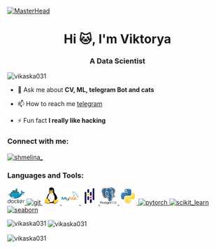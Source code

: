[![MasterHead](https://static.tildacdn.com/tild3165-6463-4563-a333-643137616537/cat-computer-veryfas.gif)](https:/vikaska031.io)
<h1 align="center">Hi 🐱, I'm Viktorya</h1>
<img align="right" alr="Coding" width="400" scr="https://i.pinimg.com/originals/84/8a/3a/848a3a26c5c412b816a24fa50ca32ab4.gif">
<h3 align="center">A Data Scientist</h3>

<p align="left"> <img src="https://komarev.com/ghpvc/?username=vikaska031&label=Profile%20views&color=0e75b6&style=flat" alt="vikaska031" /> </p>

- 💬 Ask me about **CV, ML, telegram Bot and cats**

- 📫 How to reach me [telegram](https://t.me/vika_viktorya_Pa)

- ⚡ Fun fact **I really like hacking**

<h3 align="left">Connect with me:</h3>
<p align="left">
<a href="https://instagram.com/shmelina_" target="blank"><img align="center" src="https://raw.githubusercontent.com/rahuldkjain/github-profile-readme-generator/master/src/images/icons/Social/instagram.svg" alt="shmelina_" height="30" width="40" /></a>
</p>

<h3 align="left">Languages and Tools:</h3>
<p align="left"> <a href="https://www.docker.com/" target="_blank" rel="noreferrer"> <img src="https://raw.githubusercontent.com/devicons/devicon/master/icons/docker/docker-original-wordmark.svg" alt="docker" width="40" height="40"/> </a> <a href="https://git-scm.com/" target="_blank" rel="noreferrer"> <img src="https://www.vectorlogo.zone/logos/git-scm/git-scm-icon.svg" alt="git" width="40" height="40"/> </a> <a href="https://www.linux.org/" target="_blank" rel="noreferrer"> <img src="https://raw.githubusercontent.com/devicons/devicon/master/icons/linux/linux-original.svg" alt="linux" width="40" height="40"/> </a> <a href="https://www.mysql.com/" target="_blank" rel="noreferrer"> <img src="https://raw.githubusercontent.com/devicons/devicon/master/icons/mysql/mysql-original-wordmark.svg" alt="mysql" width="40" height="40"/> </a> <a href="https://pandas.pydata.org/" target="_blank" rel="noreferrer"> <img src="https://raw.githubusercontent.com/devicons/devicon/2ae2a900d2f041da66e950e4d48052658d850630/icons/pandas/pandas-original.svg" alt="pandas" width="40" height="40"/> </a> <a href="https://www.postgresql.org" target="_blank" rel="noreferrer"> <img src="https://raw.githubusercontent.com/devicons/devicon/master/icons/postgresql/postgresql-original-wordmark.svg" alt="postgresql" width="40" height="40"/> </a> <a href="https://www.python.org" target="_blank" rel="noreferrer"> <img src="https://raw.githubusercontent.com/devicons/devicon/master/icons/python/python-original.svg" alt="python" width="40" height="40"/> </a> <a href="https://pytorch.org/" target="_blank" rel="noreferrer"> <img src="https://www.vectorlogo.zone/logos/pytorch/pytorch-icon.svg" alt="pytorch" width="40" height="40"/> </a> <a href="https://scikit-learn.org/" target="_blank" rel="noreferrer"> <img src="https://upload.wikimedia.org/wikipedia/commons/0/05/Scikit_learn_logo_small.svg" alt="scikit_learn" width="40" height="40"/> </a> <a href="https://seaborn.pydata.org/" target="_blank" rel="noreferrer"> <img src="https://seaborn.pydata.org/_images/logo-mark-lightbg.svg" alt="seaborn" width="40" height="40"/> </a> </p>

<p><img align="left" src="https://github-readme-stats.vercel.app/api/top-langs?username=vikaska031&show_icons=true&locale=en&layout=compact" alt="vikaska031" /></p>

<p>&nbsp;<img align="center" src="https://github-readme-stats.vercel.app/api?username=vikaska031&show_icons=true&locale=en" alt="vikaska031" /></p>

<p><img align="center" src="https://github-readme-streak-stats.herokuapp.com/?user=vikaska031&" alt="vikaska031" /></p>


